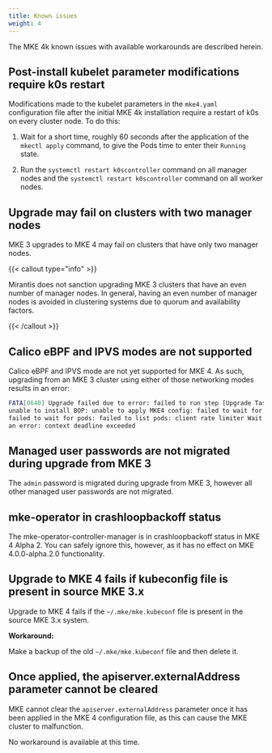 ```yaml
---
title: Known issues
weight: 4
---
```


The MKE 4k known issues with available workarounds are described herein.

<!--- [BOP-2046] -->

## Post-install kubelet parameter modifications require k0s restart

Modifications made to the kubelet parameters in the `mke4.yaml` configuration
file after the initial MKE 4k installation require a restart of k0s on every
cluster node. To do this:

1. Wait for a short time, roughly 60 seconds after the application of the
   `mkectl apply` command, to give the Pods time to enter their `Running` state.

2. Run the `systemctl restart k0scontroller` command on all manager nodes and
   the  `systemctl restart k0scontroller` command on all worker nodes.

<!--- [BOP-2030] -->

## Upgrade may fail on clusters with two manager nodes

MKE 3 upgrades to MKE 4 may fail on clusters that have only two manager nodes.

{{< callout type="info" >}}

Mirantis does not sanction upgrading MKE 3 clusters that have an even number of
manager nodes. In general, having an even number of manager nodes is avoided in
clustering systems due to quorum and availability factors.

{{< /callout >}}

<!--- [BOP-898][BOP-899] -->

## Calico eBPF and IPVS modes are not supported

Calico eBPF and IPVS mode are not yet supported for MKE 4. As such, upgrading
from an MKE 3 cluster using either of those networking modes results in an
error:

```sh
FATA[0640] Upgrade failed due to error: failed to run step [Upgrade Tasks]:
unable to install BOP: unable to apply MKE4 config: failed to wait for pods:
failed to wait for pods: failed to list pods: client rate limiter Wait returned
an error: context deadline exceeded
```

<!--- [BOP-947] -->

## Managed user passwords are not migrated during upgrade from MKE 3

The `admin` password is migrated during upgrade from MKE 3, however all other
managed user passwords are not migrated.

<!--- [BOP-964] -->

## mke-operator in crashloopbackoff status

The mke-operator-controller-manager is in crashloopbackoff status in MKE 4
Alpha 2. You can safely ignore this, however, as it has no effect on MKE
4.0.0-alpha.2.0 functionality.

<!--- [BOP-891] -->

## Upgrade to MKE 4 fails if kubeconfig file is present in source MKE 3.x

Upgrade to MKE 4 fails if the `~/.mke/mke.kubeconf` file is present in the
source MKE 3.x system.

**Workaround:**

Make a backup of the old `~/.mke/mke.kubeconf` file and then delete it.

<!--- [BOP-1528] -->

## Once applied, the apiserver.externalAddress parameter cannot be cleared

MKE cannot clear the `apiserver.externalAddress` parameter once it has been
applied in the MKE 4 configuration file, as this can cause the MKE cluster to
malfunction.

No workaround is available at this time.
